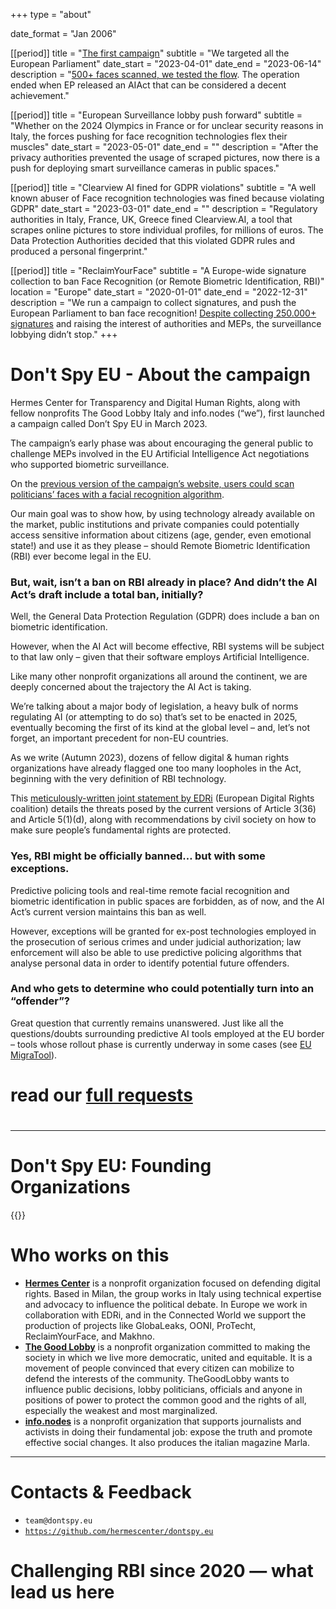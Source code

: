 +++
type = "about"

date_format = "Jan 2006"

[[period]]
  title = "[The first campaign](//dontspyonus.eu)"
  subtitle = "We targeted all the European Parliament"
  date_start = "2023-04-01"
  date_end = "2023-06-14"
  description = "[500+ faces scanned, we tested the flow](//dontspyonus.eu/post/squared-faces/). The operation ended when EP released an AIAct that can be considered a decent achievement."

[[period]]
  title = "European Surveillance lobby push forward"
  subtitle = "Whether on the 2024 Olympics in France or  for unclear security reasons in Italy, the forces pushing for face recognition technologies flex their muscles"
  date_start = "2023-05-01"
  date_end = ""
  description = "After the privacy authorities prevented the usage of scraped pictures, now there is a push for deploying smart surveillance cameras in public spaces."

[[period]]
  title = "Clearview AI fined for GDPR violations"
  subtitle = "A well known abuser of Face recognition technologies was fined because violating GDPR"
  date_start = "2023-03-01"
  date_end = ""
  description = "Regulatory authorities in Italy, France, UK, Greece fined Clearview.AI, a tool that scrapes online pictures to store individual profiles, for millions of euros. The Data Protection Authorities decided that this violated GDPR rules and produced a personal fingerprint."

[[period]]
  title = "ReclaimYourFace"
  subtitle = "A Europe-wide signature collection to ban Face Recognition (or Remote Biometric Identification, RBI)"
  location = "Europe"
  date_start = "2020-01-01"
  date_end = "2022-12-31"
  description = "We run a campaign to collect signatures, and push the European Parliament to ban face recognition! [Despite collecting 250.000+ signatures](https://twitter.com/edri/status/1706565300844368239) and raising the interest of authorities and MEPs, the surveillance lobbying didn’t stop."
+++

# Don't Spy EU - About the campaign 

Hermes Center for Transparency and Digital Human Rights, along with fellow nonprofits The Good Lobby Italy and info.nodes (“we”), first launched a campaign called Don’t Spy EU in March 2023.

The campaign’s early phase was about encouraging the general public to challenge MEPs involved in the EU Artificial Intelligence Act negotiations who supported biometric surveillance.

On the [previous version of the campaign’s website, users could scan politicians’ faces with a facial recognition algorithm](https://dontspyonus.eu/).

Our main goal was to show how, by using technology already available on the market, public institutions and private companies could potentially access sensitive information about citizens (age, gender, even emotional state!) and use it as they please – should Remote Biometric Identification (RBI) ever become legal in the EU.

### But, wait, isn’t a ban on RBI already in place? And didn’t the AI Act’s draft include a total ban, initially?

Well, the General Data Protection Regulation (GDPR) does include a ban on biometric identification.

However, when the AI Act will become effective, RBI systems will be subject to that law only – given that their software employs Artificial Intelligence.

Like many other nonprofit organizations all around the continent, we are deeply concerned about the trajectory the AI Act is taking.

We’re talking about a major body of legislation, a heavy bulk of norms regulating AI (or attempting to do so) that’s set to be enacted in 2025, eventually becoming the first of its kind at the global level – and, let’s not forget, an important precedent for non-EU countries.

As we write (Autumn 2023), dozens of fellow digital & human rights organizations have already flagged one too many loopholes in the Act, beginning with the very definition of RBI technology.

This [meticulously-written joint statement by EDRi](https://edri.org/wp-content/uploads/2022/05/Prohibit-RBI-in-publicly-accessible-spaces-Civil-Society-Amendments-AI-Act-FINAL.pdf) (European Digital Rights coalition) details the threats posed by the current versions of Article 3(36) and Article 5(1)(d), along with recommendations by civil society on how to make sure people’s fundamental rights are protected.

### Yes, RBI might be officially banned… but with some exceptions.

Predictive policing tools and real-time remote facial recognition and biometric identification in public spaces are forbidden, as of now, and the AI Act’s current version maintains this ban as well.

However, exceptions will be granted for ex-post technologies employed in the prosecution of serious crimes and under judicial authorization; law enforcement will also be able to use predictive policing algorithms that analyse personal data in order to identify potential future offenders.

### And who gets to determine who could potentially turn into an “offender”? 

Great question that currently remains unanswered. Just like all the questions/doubts surrounding predictive AI tools employed at the EU border – tools whose rollout phase is currently underway in some cases (see [EU MigraTool](https://www.itflows.eu/eumigratool/)).

# read our [full requests](/blog/requests)

#

---

# Don't Spy EU: Founding Organizations

{{<founding-organizations>}}

# Who works on this

* [**Hermes Center**](https://hermescenter.org) is a nonprofit organization focused on defending digital rights. Based in Milan, the group works in Italy using technical expertise and advocacy  to influence the political debate. In Europe we work in collaboration with EDRi, and in the Connected World we support the production of projects like GlobaLeaks, OONI, ProTecht, ReclaimYourFace, and Makhno.
* [**The Good Lobby**](https://thegoodlobby.it) is a nonprofit organization committed to making the society in which we live more democratic, united and equitable. It is a movement of people convinced that every citizen can mobilize to defend the interests of the community. TheGoodLobby wants to influence public decisions, lobby politicians, officials and anyone in positions of power to protect the common good and the rights of all, especially the weakest and most marginalized.
* [**info.nodes**](https://info.nodes) is a nonprofit organization that supports journalists and activists in doing their fundamental job: expose the truth and promote effective social changes. It also produces the italian magazine Marla.


---

# Contacts & Feedback

* `team@dontspy.eu`
* [`https://github.com/hermescenter/dontspy.eu`](//github.com/hermescenter/dontspy.eu)

# Challenging RBI since 2020 — what lead us here

